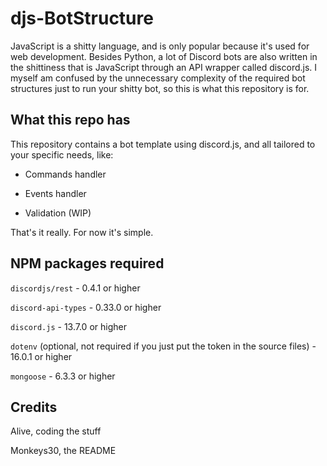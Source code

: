 # djs-BotStructure
JavaScript is a shitty language, and is only popular because it's used for web development.
Besides Python, a lot of Discord bots are also written in the shittiness that is JavaScript
through an API wrapper called discord.js. I myself am confused by the unnecessary complexity
of the required bot structures just to run your shitty bot, so this is what this repository
is for.

## What this repo has
This repository contains a bot template using discord.js, and all tailored to 
your specific needs, like:

* Commands handler

* Events handler

* Validation (WIP)

That's it really. For now it's simple.

## NPM packages required
`discordjs/rest` - 0.4.1 or higher

`discord-api-types` - 0.33.0 or higher

`discord.js` - 13.7.0 or higher

`dotenv` (optional, not required if you just put the token in the source files) - 16.0.1 or higher

`mongoose` - 6.3.3 or higher

## Credits
Alive, coding the stuff

Monkeys30, the README
